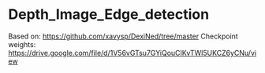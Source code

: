 # Depth_Image_Edge_detection
Based on: https://github.com/xavysp/DexiNed/tree/master
Checkpoint weights: https://drive.google.com/file/d/1V56vGTsu7GYiQouCIKvTWl5UKCZ6yCNu/view

